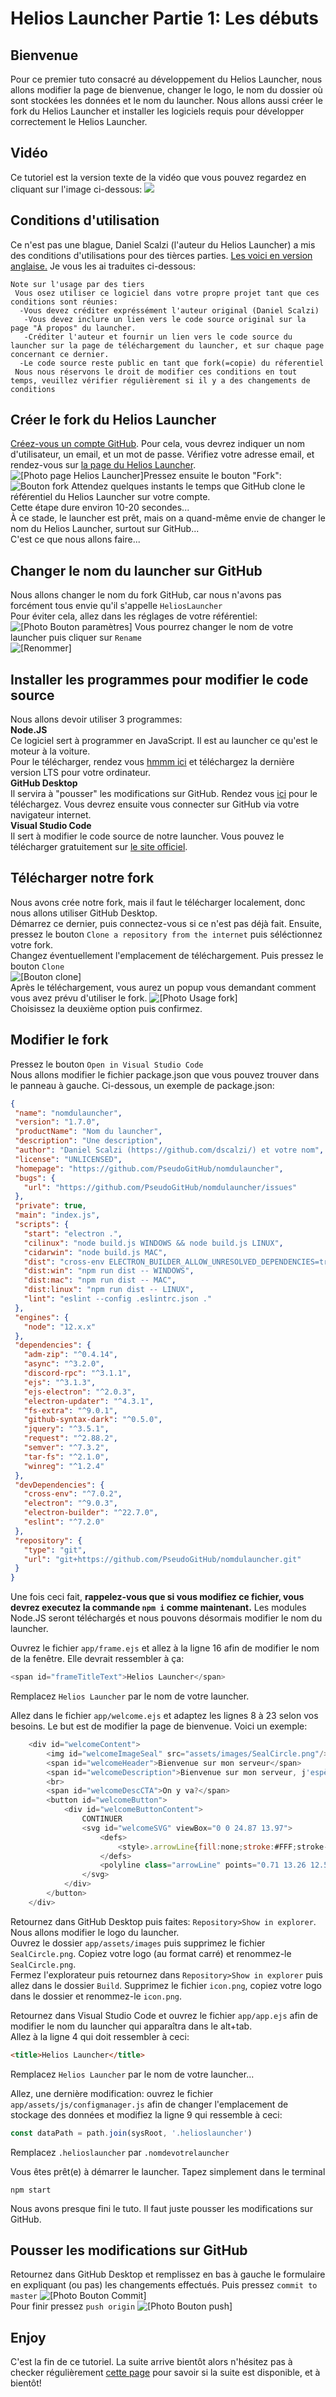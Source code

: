 ﻿# Helios Launcher Partie 1: Les débuts

## Bienvenue
Pour ce premier tuto consacré au développement du Helios Launcher, nous allons modifier la page de bienvenue, changer le logo, le nom du dossier où sont stockées les données et le nom du launcher. Nous allons aussi créer le fork du Helios Launcher et installer les logiciels requis pour développer correctement le Helios Launcher.

## Vidéo
 Ce tutoriel est la version texte de la vidéo que vous pouvez regardez en cliquant sur l'image ci-dessous:
 <a href="http://www.youtube.com/watch?v=YeLf8wJVlVI" target="_blank"><img src="http://img.youtube.com/vi/YeLf8wJVlVI/0.jpg"></a>

## Conditions d'utilisation
 Ce n'est pas une blague, Daniel Scalzi (l'auteur du Helios Launcher) a mis des conditions d'utilisations pour des tièrces parties. <a href="https://github.com/dscalzi/helioslauncher#note-on-third-party-usage" target="_blank">Les voici en version anglaise.</a> Je vous les ai traduites ci-dessous:
 ```   
 Note sur l'usage par des tiers  
  Vous osez utiliser ce logiciel dans votre propre projet tant que ces conditions sont réunies:  
   -Vous devez créditer expréssément l'auteur original (Daniel Scalzi)  
    -Vous devez inclure un lien vers le code source original sur la page "À propos" du launcher.  
    -Créditer l'auteur et fournir un lien vers le code source du launcher sur la page de téléchargement du launcher, et sur chaque page concernant ce dernier.  
   -Le code source reste public en tant que fork(=copie) du réferentiel  
  Nous nous réservons le droit de modifier ces conditions en tout temps, veuillez vérifier régulièrement si il y a des changements de conditions
``` 

## Créer le fork du Helios Launcher
 <a href="https://github.com/join" target="_blank">Créez-vous un compte GitHub</a>. Pour cela, vous devrez indiquer un nom d'utilisateur, un email, et un mot de passe. Vérifiez votre adresse email, et rendez-vous sur <a href="https://github.com/dscalzi/helioslauncher" target="_blank"> la page du Helios Launcher</a>. ![\[Photo page Helios Launcher\]](assets/helioslauncher.jpg)Pressez ensuite le bouton "Fork": ![Bouton fork](assets/fork.jpg)
 Attendez quelques instants le temps que GitHub clone le référentiel du Helios Launcher sur votre compte.  
 Cette étape dure environ 10-20 secondes...  
 À ce stade, le launcher est prêt, mais on a quand-même envie de changer le nom du Helios Launcher, surtout sur GitHub...  
 C'est ce que nous allons faire...
## Changer le nom du launcher sur GitHub
 Nous allons changer le nom du fork GitHub, car nous n'avons pas forcément tous envie qu'il s'appelle `HeliosLauncher`  
 Pour éviter cela, allez dans les réglages de votre référentiel: ![\[Photo Bouton paramètres\]](assets/reglagesgithub.jpg)
 Vous pourrez changer le nom de votre launcher puis cliquer sur `Rename`  
 ![\[Renommer\]](assets/renamegithub.jpg)  
## Installer les programmes pour modifier le code source
 Nous allons devoir utiliser 3 programmes:  
 **Node.JS**  
 Ce logiciel sert à programmer en JavaScript. Il est au launcher ce qu'est le moteur à la voiture.  
 Pour le télécharger, rendez vous <a href="https://nodejs.org/fr/download" target="_blank">hmmm ici</a> et téléchargez la dernière version LTS pour votre ordinateur.  
 **GitHub Desktop**  
 Il servira à "pousser" les modifications sur GitHub. Rendez vous <a href="https://desktop.github.com" target="_blank">ici</a> pour le téléchargez. Vous devrez ensuite vous connecter sur GitHub via votre navigateur internet.  
 **Visual Studio Code**  
 Il sert à modifier le code source de notre launcher. Vous pouvez le télécharger gratuitement sur <a href="https://code.visualstudiocode.com" target="_blank">le site officiel</a>.  

## Télécharger notre fork  
 Nous avons crée notre fork, mais il faut le télécharger localement, donc nous allons utiliser GitHub Desktop.  
 Démarrez ce dernier, puis connectez-vous si ce n'est pas déjà fait. Ensuite, pressez le bouton `Clone a repository from the internet` puis séléctionnez votre fork.  
 Changez éventuellement l'emplacement de téléchargement. Puis pressez le bouton `Clone`  
 ![\[Bouton clone\]](assets/clone.jpg)  
 Après le téléchargement, vous aurez un popup vous demandant comment vous avez prévu d'utiliser le fork. ![\[Photo Usage fork\]](assets/usagefork.jpg)  
 Choisissez la deuxième option puis confirmez.  
## Modifier le fork
 Pressez le bouton `Open in Visual Studio Code`  
 Nous allons modifier le fichier package.json que vous pouvez trouver dans le panneau à gauche. Ci-dessous, un exemple de package.json:  
 ```json
 {
  "name": "nomdulauncher",
  "version": "1.7.0",
  "productName": "Nom du launcher",
  "description": "Une description",
  "author": "Daniel Scalzi (https://github.com/dscalzi/) et votre nom",
  "license": "UNLICENSED",
  "homepage": "https://github.com/PseudoGitHub/nomdulauncher",
  "bugs": {
    "url": "https://github.com/PseudoGitHub/nomdulauncher/issues"
  },
  "private": true,
  "main": "index.js",
  "scripts": {
    "start": "electron .",
    "cilinux": "node build.js WINDOWS && node build.js LINUX",
    "cidarwin": "node build.js MAC",
    "dist": "cross-env ELECTRON_BUILDER_ALLOW_UNRESOLVED_DEPENDENCIES=true node build.js",
    "dist:win": "npm run dist -- WINDOWS",
    "dist:mac": "npm run dist -- MAC",
    "dist:linux": "npm run dist -- LINUX",
    "lint": "eslint --config .eslintrc.json ."
  },
  "engines": {
    "node": "12.x.x"
  },
  "dependencies": {
    "adm-zip": "^0.4.14",
    "async": "^3.2.0",
    "discord-rpc": "^3.1.1",
    "ejs": "^3.1.3",
    "ejs-electron": "^2.0.3",
    "electron-updater": "^4.3.1",
    "fs-extra": "^9.0.1",
    "github-syntax-dark": "^0.5.0",
    "jquery": "^3.5.1",
    "request": "^2.88.2",
    "semver": "^7.3.2",
    "tar-fs": "^2.1.0",
    "winreg": "^1.2.4"
  },
  "devDependencies": {
    "cross-env": "^7.0.2",
    "electron": "^9.0.3",
    "electron-builder": "^22.7.0",
    "eslint": "^7.2.0"
  },
  "repository": {
    "type": "git",
    "url": "git+https://github.com/PseudoGitHub/nomdulauncher.git"
  }
}
```  
 Une fois ceci fait, **rappelez-vous que si vous modifiez ce fichier, vous devrez executez la commande `npm i` comme maintenant.** Les modules Node.JS seront téléchargés et nous pouvons désormais modifier le nom du launcher.  
  
  
 Ouvrez le fichier `app/frame.ejs` et allez à la ligne 16 afin de modifier le nom de la fenêtre. Elle devrait ressembler à ça:  
 ```javascript
 <span id="frameTitleText">Helios Launcher</span>
 ```  
 Remplacez `Helios Launcher` par le nom de votre launcher.  
  
    
 Allez dans le fichier `app/welcome.ejs` et adaptez les lignes 8 à 23 selon vos besoins. Le but est de modifier la page de bienvenue. Voici un exemple: 
```javascript  
    <div id="welcomeContent">
        <img id="welcomeImageSeal" src="assets/images/SealCircle.png"/>
        <span id="welcomeHeader">Bienvenue sur mon serveur</span>
        <span id="welcomeDescription">Bienvenue sur mon serveur, j'espère que vous l'apprecierez!</span>
        <br>
        <span id="welcomeDescCTA">On y va?</span>
        <button id="welcomeButton">
            <div id="welcomeButtonContent">
                CONTINUER
                <svg id="welcomeSVG" viewBox="0 0 24.87 13.97">
                    <defs>
                        <style>.arrowLine{fill:none;stroke:#FFF;stroke-width:2px;transition: 0.25s ease;}</style>
                    </defs>
                    <polyline class="arrowLine" points="0.71 13.26 12.56 1.41 24.16 13.02"/>
                </svg>
            </div>
        </button>
    </div>
```  
 Retournez dans GitHub Desktop puis faites: `Repository>Show in explorer`. Nous allons modifier le logo du launcher.  
 Ouvrez le dossier `app/assets/images` puis supprimez le fichier `SealCircle.png`. Copiez votre logo (au format carré) et renommez-le `SealCircle.png`.  
 Fermez l'explorateur puis retournez dans `Repository>Show in explorer` puis allez dans le dossier `Build`. Supprimez le fichier `icon.png`, copiez votre logo dans le dossier et renommez-le `icon.png`.  
  
  
 Retournez dans Visual Studio Code et ouvrez le fichier `app/app.ejs` afin de modifier le nom du launcher qui apparaîtra dans le alt+tab.  
 Allez à la ligne 4 qui doit ressembler à ceci:  
 ```html
<title>Helios Launcher</title>
```  
Remplacez `Helios Launcher` par le nom de votre launcher...  
  
  
  
  
 Allez, une dernière modification: ouvrez le fichier `app/assets/js/configmanager.js` afin de changer l'emplacement de stockage des données et modifiez la ligne 9 qui ressemble à ceci:  
```javascript
const dataPath = path.join(sysRoot, '.helioslauncher')
```  
 Remplacez `.helioslauncher` par `.nomdevotrelauncher`
  
 Vous êtes prêt(e) à démarrer le launcher. Tapez simplement dans le terminal
 ```batch
 npm start
 ```  
Nous avons presque fini le tuto. Il faut juste pousser les modifications sur GitHub.  
  
## Pousser les modifications sur GitHub
 Retournez dans GitHub Desktop et remplissez en bas à gauche le formulaire en expliquant (ou pas) les changements effectués. Puis pressez `commit to master` ![\[Photo Bouton Commit\]](assets/commit.jpg)  
 Pour finir pressez `push origin` ![\[Photo Bouton push\]](assets/push.jpg)


## Enjoy
 C'est la fin de ce tutoriel. La suite arrive bientôt alors n'hésitez pas à checker régulièrement <a href=".." target="_blank">cette page</a> pour savoir si la suite est disponible, et à bientôt!